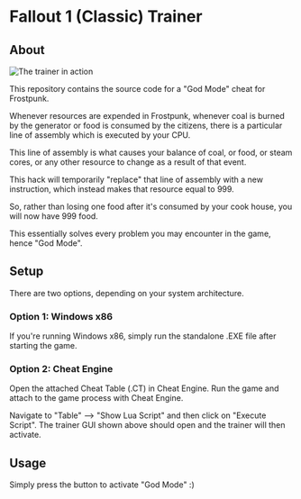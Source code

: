 # Fallout 1 (Classic) Trainer

## About

![The trainer in action](https://github.com/danjaaron/Frostpunk-Hack/blob/main/frostpunk-trainer.PNG)

This repository contains the source code for a "God Mode" cheat for Frostpunk.

Whenever resources are expended in Frostpunk, whenever coal is burned by the generator or food is consumed by the citizens, there is a particular line of assembly which is executed by your CPU. 

This line of assembly is what causes your balance of coal, or food, or steam cores, or any other resource to change as a result of that event. 

This hack will temporarily "replace" that line of assembly with a new instruction, which instead makes that resource equal to 999.

So, rather than losing one food after it's consumed by your cook house, you will now have 999 food. 

This essentially solves every problem you may encounter in the game, hence "God Mode". 

## Setup

There are two options, depending on your system architecture.

### Option 1: Windows x86

If you're running Windows x86, simply run the standalone .EXE file after starting the game.


### Option 2: Cheat Engine

Open the attached Cheat Table (.CT) in Cheat Engine. Run the game and attach to the game process with Cheat Engine. 

Navigate to "Table" --> "Show Lua Script" and then click on "Execute Script". The trainer GUI shown above should open and the trainer will then activate. 

## Usage

Simply press the button to activate "God Mode" :)  
